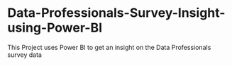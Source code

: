 # Data-Professionals-Survey-Insight-using-Power-BI
This Project uses Power BI to get an insight on the Data Professionals survey data
